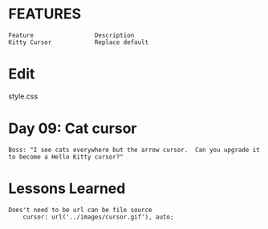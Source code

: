 # FEATURES
```
Feature	                Description
Kitty Cursor			Replace default
```

# Edit
style.css

# Day 09: Cat cursor
```
Boss: "I see cats everywhere but the arrow cursor.  Can you upgrade it to become a Hello Kitty cursor?"
```

# Lessons Learned
```
Does't need to be url can be file source
	cursor: url('../images/cursor.gif'), auto;
```